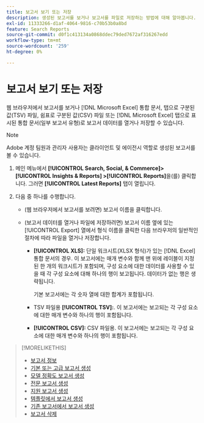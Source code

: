 ```yaml
---
title: 보고서 보기 또는 저장
description: 생성된 보고서를 보거나 보고서를 파일로 저장하는 방법에 대해 알아봅니다.
exl-id: 11333266-d1af-4064-9816-c70b53b0a8bd
feature: Search Reports
source-git-commit: d0f1c413134a0868ddec79ded7672af316267edd
workflow-type: tm+mt
source-wordcount: '259'
ht-degree: 0%

---
```


# 보고서 보기 또는 저장

웹 브라우저에서 보고서를 보거나 [!DNL Microsoft Excel] 통합 문서, 탭으로 구분된 값(TSV) 파일, 쉼표로 구분된 값(CSV) 파일 또는 [!DNL Microsoft Excel] 탭으로 표시된 통합 문서(일부 보고서 유형)로 보고서 데이터를 열거나 저장할 수 있습니다.

>[!NOTE]
>
>Adobe 계정 팀원과 관리자 사용자는 클라이언트 및 에이전시 역할로 생성된 보고서를 볼 수 있습니다.

1. 메인 메뉴에서 **[!UICONTROL Search, Social, & Commerce]> [!UICONTROL Insights & Reports] >[!UICONTROL Reports]**&#x200B;을(를) 클릭합니다. 그러면 **[!UICONTROL Latest Reports]** 탭이 열립니다.

1. 다음 중 하나를 수행합니다.

   * (웹 브라우저에서 보고서를 보려면) 보고서 이름을 클릭합니다.

   * (보고서 데이터를 열거나 파일에 저장하려면) 보고서 이름 옆에 있는 [!UICONTROL Export] 열에서 형식 이름을 클릭한 다음 브라우저의 일반적인 절차에 따라 파일을 열거나 저장합니다.

      * **[!UICONTROL XLS]:**   단일 워크시트(XLSX 형식)가 있는 [!DNL Excel] 통합 문서의 경우. 이 보고서에는 매개 변수와 함께 맨 위에 레이블이 지정된 한 개의 워크시트가 포함되며, 구성 요소에 대한 데이터를 사용할 수 있을 때 각 구성 요소에 대해 하나의 행이 보고됩니다. 데이터가 없는 행은 생략됩니다.

        기본 보고서에는 각 숫자 열에 대한 합계가 포함됩니다.

      * TSV 파일용 **[!UICONTROL TSV]:**. 이 보고서에는 보고되는 각 구성 요소에 대한 매개 변수와 하나의 행이 포함됩니다.

      * **[!UICONTROL CSV]:**   CSV 파일용. 이 보고서에는 보고되는 각 구성 요소에 대한 매개 변수와 하나의 행이 포함됩니다.

>[!MORELIKETHIS]
>
>* [보고서 정보](/help/search-social-commerce/reports/report-about.md)
>* [기본 또는 고급 보고서 생성](/help/search-social-commerce/reports/management/basic-advanced/basic-advanced-report-generate.md)
>* [모델 정확도 보고서 생성](/help/search-social-commerce/reports/management/model-accuracy/model-accuracy-report-generate.md)
>* [전문 보고서 생성](/help/search-social-commerce/reports/management/specialty/specialty-report-generate.md)
>* [지원 보고서 생성](/help/search-social-commerce/reports/management/assist/assist-report-generate.md)
>* [템플릿에서 보고서 생성](/help/search-social-commerce/reports/management/report-generate-from-template.md)
>* [기존 보고서에서 보고서 생성](/help/search-social-commerce/reports/management/report-generate-from-existing.md)
>* [보고서 삭제](/help/search-social-commerce/reports/management/report-delete.md)
